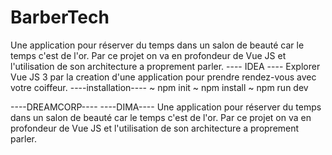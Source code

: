 # BarberTech
Une application pour réserver du temps dans un salon de beauté car le temps c'est de l'or. Par ce projet on va en profondeur de Vue JS et l'utilisation de son architecture a proprement parler.
---- IDEA ----
Explorer Vue JS 3 par la creation d'une application pour prendre rendez-vous avec votre coiffeur.
----installation----
~ npm init
~ npm install
~ npm run dev

----DREAMCORP----
----DIMA----
Une application pour réserver du temps dans un salon de beauté car le temps c'est de l'or. Par ce projet on va en profondeur de Vue JS et l'utilisation de son architecture a proprement parler.

